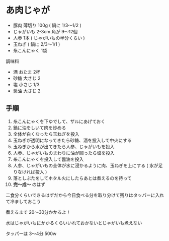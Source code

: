 あ肉じゃが
========

* 豚肉 薄切り 100g ( 鍋に 1/3〜1/2 )
* じゃがいも 2-3cm 角が 9〜12個
* 人参 1本 ( じゃがいもの半分くらい )
* 玉ねぎ ( 鍋に 2/3〜1/1 )
* 糸こんにゃく 1袋

調味料
* 酒 おたま 2杯
* 砂糖 大さじ 2
* 塩 小さじ 1/3
* 醤油 大さじ 2

手順
----

1. 糸こんにゃくを下ゆでして、ザルにあげておく
1. 鍋に油をしいて肉を炒める
1. 全体が白くなったら玉ねぎを投入
1. 玉ねぎが透明になってきたら砂糖、酒を投入して中火にする
1. 玉ねぎから水が出てきたら人参、じゃがいもを投入
1. 人参、じゃがいものまわりに油が回ったら塩を投入
1. 糸こんにゃくを投入して醤油を投入
1. 人参、じゃがいもの全体が水に浸かるように肉、玉ねぎを上にする ( 水が足りなければ投入 )
1. 落としぶたをしてホタル火にしたらあとは煮えるのを待って
1. **完〜成〜** のはず

二食分くらいできるはずだから今日食べる分を取り分けて残りはタッパーに入れて冷ましておこう

煮えるまで 20〜30分かかるよ！

水はじゃがいもにかかるくらいいれておかないとじゃがいも煮えない

タッパーは 3〜4分 500w
